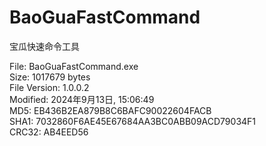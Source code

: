 # BaoGuaFastCommand
宝瓜快速命令工具  

File: BaoGuaFastCommand.exe  
Size: 1017679 bytes  
File Version: 1.0.0.2  
Modified: 2024年9月13日, 15:06:49  
MD5: EB436B2EA879B8C6BAFC90022604FACB  
SHA1: 7032860F6AE45E67684AA3BC0ABB09ACD79034F1  
CRC32: AB4EED56  
